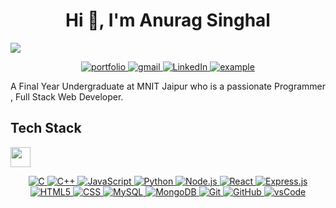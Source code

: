 <h1 align="center">Hi 👋, I'm Anurag Singhal</h1>
<p>
        <img src="https://readme-typing-svg.herokuapp.com?&font=IBM+Plex+Sans&color=abcdef&size=20&lines=Welcome+to+my+GitHub+Profile!;I'm+a+Programmer;I'm+a+Web+Developer;" />
    </p>
    <p align ="center">
    <a  href="https://portfolio-anurag13975.vercel.app/" target="_blank">
        <img src="https://img.shields.io/badge/My_Website-000000?style=for-the-badge&logo=Microsoft-edge&logoColor=white" alt="portfolio"/>
    </a>	
    <a href="mailto:anuragsinghal6072@gmail.com?subject=Feedback%20From%20Github&body=Hello," target="_blank">
        <img src="https://img.shields.io/badge/Gmail-D14836?style=for-the-badge&logo=gmail&logoColor=white" alt="gmail"/>
    </a>
    <a href="https://www.linkedin.com/in/anurag-singhal-b246b0245/" target="_blank">
        <img alt="LinkedIn" src="https://img.shields.io/badge/LinkedIn-0077B5?style=for-the-badge&logo=linkedin&logoColor=white">
    </a>   
    </a>  
    <a href="https://www.instagram.com/_anurag0singhal_/" target="_blank">
        <img src="https://img.shields.io/badge/instagram-000000?style=for-the-badge&logo=instagram&logoColor=orange" alt="example"/>
        </a>
    </p>
    <p >A Final Year Undergraduate at MNIT Jaipur who is a passionate Programmer , Full Stack Web Developer.</p>
    <h2>Tech Stack</h2>
    <img src = "https://media2.giphy.com/media/QssGEmpkyEOhBCb7e1/giphy.gif?cid=ecf05e47a0n3gi1bfqntqmob8g9aid1oyj2wr3ds3mg700bl&rid=giphy.gif" width = 32px> 
    <p align="center">
        <a href="https://www.iso.org/standard/74528.html" target="_blank">
            <img alt="C" src="https://img.shields.io/badge/C-00599C?style=for-the-badge&logo=c&logoColor=white">
        </a>
        <a href="https://www.cplusplus.com/" target="_blank">
            <img alt="C++" src="https://img.shields.io/badge/C++-00599C?style=for-the-badge&logo=cplusplus&logoColor=white">
        </a>
        <a href="https://www.javascript.com/" target="_blank">
            <img alt="JavaScript" src="https://img.shields.io/badge/JavaScript-F7DF1E?style=for-the-badge&logo=javascript&logoColor=black">
        </a>
        <a href="https://www.python.org" target="_blank">
            <img alt="Python" src="https://img.shields.io/badge/Python-3776AB?style=for-the-badge&logo=python&logoColor=white">
        </a>
        <a href="https://nodejs.org/" target="_blank">
            <img alt="Node.js" src="https://img.shields.io/badge/Node.js-339933?style=for-the-badge&logo=node.js&logoColor=white">
        </a>
        <a href="https://reactjs.org/" target="_blank">
            <img alt="React" src="https://img.shields.io/badge/React-61DAFB?style=for-the-badge&logo=react&logoColor=black">
        </a>
        <a href="https://expressjs.com/" target="_blank">
            <img alt="Express.js" src="https://img.shields.io/badge/Express.js-000000?style=for-the-badge&logo=express&logoColor=white">
        </a>
        <a href="https://developer.mozilla.org/en-US/docs/Web/Guide/HTML/HTML5" target="_blank">
            <img alt="HTML5" src="https://img.shields.io/badge/HTML5-E34F26?style=for-the-badge&logo=html5&logoColor=white">
        </a>
        <a href="https://developer.mozilla.org/en-US/docs/Web/CSS" target="_blank">
            <img alt="CSS" src="https://img.shields.io/badge/CSS-1572B6?style=for-the-badge&logo=css3&logoColor=white">
        </a>
        <a href="https://www.mysql.com/" target="_blank">
            <img alt="MySQL" src="https://img.shields.io/badge/MySQL-4479A1?style=for-the-badge&logo=mysql&logoColor=white">
        </a>
        <a href="https://www.mongodb.com/" target="_blank">
          <img alt="MongoDB" src="https://img.shields.io/badge/MongoDB-47A248?style=for-the-badge&logo=mongodb&logoColor=white">
        </a>
        <a href="https://git-scm.com/" target="_blank">
            <img alt="Git" src="https://img.shields.io/badge/Git-F05032?style=for-the-badge&logo=git&logoColor=white">
        </a>
        <a href="https://github.com/" target="_blank">
            <img alt="GitHub" src="https://img.shields.io/badge/GitHub-181717?style=for-the-badge&logo=github&logoColor=white">
        </a>
        <a href="https://code.visualstudio.com/" target="_blank">
            <img src="https://img.shields.io/badge/vscode-007ACC.svg?style=for-the-badge&logo=visualstudiocode&logoColor=white" alt="vsCode"/> 
        </a>
    </p>
